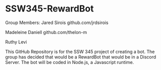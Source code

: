 # SSW345-RewardBot

Group Members: 
Jared Sirois github.com/jrdsirois

Madeleine Daniell github.com/thelon-m

Ruthy Levi 

This GitHub Repository is for the SSW 345 project of creating a bot. The group has decided that would be a RewardBot that would be in a Discord Server. The bot will be coded in Node.js, a Javascript runtime. 

